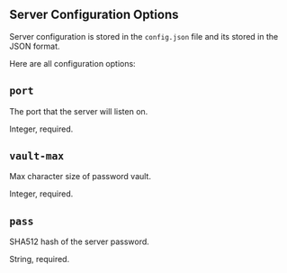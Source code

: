 ## Server Configuration Options
Server configuration is stored in the `config.json`
file and its stored in the JSON format.

Here are all configuration options:

## `port`
The port that the server will listen on.

Integer, required.

## `vault-max`
Max character size of password vault.

Integer, required.

## `pass`
SHA512 hash of the server password.

String, required.
